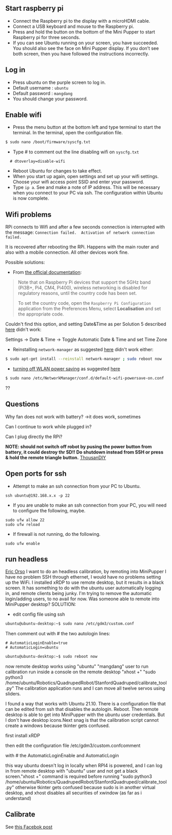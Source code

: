 ## Start raspberry pi

- Connect the Raspberry pi to the display with a microHDMI cable.
- Connect a USB keyboard and mouse to the Raspberry pi. 
- Press and hold the button on the bottom of the Mini Pupper to  start Raspberry pi for three seconds. 
- If you can see Ubuntu running on your screen, you have succeeded. You should also see the face on Mini Pupper display. If you don’t see  both screen, then you have followed the instructions incorrectly.

## Log in

- Press ubuntu on the purple screen to log in.
- Default username : `ubuntu`
- Default password : `mangdang`
- You should change your password.

## Enable wifi

- Press the menu button at the bottom left and type terminal to  start the terminal. In the terminal, open the configuration file. 

```bash
$ sudo nano /boot/firmware/syscfg.txt
```
- Type # to comment out the line disabling wifi on `syscfg.txt` 
```
  # dtoverlay=disable-wifi
```
- Reboot Ubuntu for changes to take effect.
- When you start up again, open settings and set up your wifi  settings. Choose your wifi access point SSID and enter your password. 
- Type `ip a`. See and make a note of IP address. This will be  necessary when you connect to your PC via ssh. The configuration within  Ubuntu is now complete.

## Wifi problems

RPi connects to Wifi and after a few seconds connection is interrupted with the message: `Connection failed.  Activation of network connection failed.`

It is recovered after rebooting the RPi. Happens with the main router and also with a mobile connection. All other devices work fine.

Possible solutions:

* From [the official documentation](https://www.raspberrypi.com/documentation/computers/configuration.html#configuring-networking):

> Note that on Raspberry Pi devices that support the 5GHz band (Pi3B+,  Pi4, CM4, Pi400), wireless networking is disabled for regulatory  reasons, until the country code has been set. 
>
> To set the country code,  open the `Raspberry Pi Configuration` application from the Preferences Menu, select **Localisation** and set the appropriate code.

Couldn't find this option, and setting Date&Time as per Solution 5 described [here](https://appuals.com/activation-of-network-connection-failed-in-linux/)  didn't work:

Settings -> Date & Time -> Toggle Automatic Date & Time and set Time Zone

* Reinstalling `network-manager` as suggested [here](https://askubuntu.com/questions/1062390/activation-of-network-connection-failed-for-ethernet-connection)  didn't work either:

```bash
$ sudo apt-get install --reinstall network-manager ; sudo reboot now
```

* [turning off WLAN power saving](https://unix.stackexchange.com/questions/269661/how-to-turn-off-wireless-power-management-permanently/315400#315400) as  suggested [here](https://techenclave.com/threads/wifi-activation-of-network-connection-failed.199880/)

```bash
$ sudo nano /etc/NetworkManager/conf.d/default-wifi-powersave-on.conf
```

??

## Questions

Why fan does not work with battery? ->it does work, sometimes

Can I continue to work while plugged in?

Can I plug directly the RPi?

**NOTE: should not switch off robot by pusing the power button from battery, it could destroy thr SD!! Do shutdown instead from SSH or press & hold the remote triangle button.** [ThousanDIY](https://note.com/tomorrow56/n/nf83edb723a08)


## Open ports for ssh

- Attempt to make an ssh connection from your PC to Ubuntu. 
```
ssh ubuntu@192.168.x.x -p 22
```

- If you are unable to make an ssh connection from your PC, you  will need to configure the following, maybe.
```
sudo ufw allow 22
sudo ufw reload
```
- If firewall is not running, do the following.
```
sudo ufw enable
```

## run headless
[Eric Orso](https://www.facebook.com/groups/716473723088464/posts/771385057597330/?__cft__[0]=AZXUWx7FSpUGjLoFxnyfXComw0C5jJWM_oozGYioTrHZZ_RP9yoMPcCuhF5PlcDu3KCsyuLNGBHXvzNMhxvE_FRlhmKzA01HA3vNGTzfw3PdbLNZoLkB9xZhxwt0hflHeTZIWIAuKd-gkKpZBdqXyBse2vtQLAp1Nlei573sNG-Ucjm-MNaV4h0mBD-EliwYpto&__tn__=%2CO%2CP-R) 
I want to do an headless calibration, by remoting into MiniPupper
I have no problem SSH through ethernet, I would have no problems setting up the WiFi.
I installed xRDP to use remote desktop, but it results in a black screen. It has something to do with the ubuntu user automatically logging in, and remote clients being junky. I'm trying to remove the automatic login/adding users, to no avail for now.
Was someone able to remote into MiniPupper desktop?
SOLUTION:

* edit config file using ssh 

```bash
ubuntu@ubuntu-desktop:~$ sudo nano /etc/gdm3/custom.conf
```

Then comment out with # the two autologin lines:

```
# AutomaticLoginEnable=true
# AutomaticLogin=ubuntu
```

```bash
ubuntu@ubuntu-desktop:~$ sudo reboot now
```

now remote desktop works using "ubuntu" "mangdang" user
to run calibration run inside a console on the remote desktop 
"xhost +"
"sudo python3 /home/ubuntu/Robotics/QuadrupedRobot/StanfordQuadruped/calibrate_tool.py"
The calibration application runs and I can move all twelve servos using sliders.



I found a way that works with Ubuntu 21.10. There is a configuration file that can be edited from ssh that disables the autologin. Reboot. Then  remote desktop is able to get into MiniPupper with the ubuntu user  credentials. But I don't have desktop icons.Next snag is that the calibration script cannot create a windows because tkinter gets confused.

first install xRDP

 then edit the configuration file /etc/gdm3/custom.confcomment 

with # the AutomaticLoginEnable and AutomaticLogin

this way ubuntu doesn't log in locally when RPI4 is powered, and I can log  in from remote desktop  with "ubuntu" user and not get a black screen."xhost +" command is required before running "sudo python3  /home/ubuntu/Robotics/QuadrupedRobot/StanfordQuadruped/calibrate_tool.py" otherwise tkinter gets confused because sudo is in another virtual  desktop, and xhost disables all securities of xwindow (as far as i  understand)

## Calibrate

See [this Facebok post](https://www.facebook.com/groups/519009562699751/posts/634109341189772/?__cft__[0]=AZVORzic1LLnJS18v2zLCehiMn8FENKTnE4McS8zGoYvtBAiTg6Dekp6ScgxM09GRvWHQqcIS-z5SRtwkOs276ifPkWx-DqrC141TROgSCAOSzzUYcbezMBiDoSD8eFEUJsC2d42hSAyweE3e7ACwvq0a6XqETE3o1EGlvM6q_3J-8CS9rAce6AIGHjVfk3KgE8&__tn__=%2CO%2CP-R)
